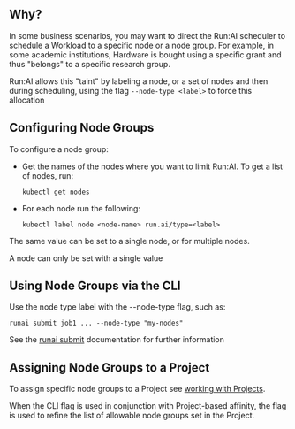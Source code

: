 ## Why?

In some business scenarios, you may want to direct the Run:AI scheduler to schedule a Workload to a specific node or a node group. For example, in some academic institutions, Hardware is bought using a specific grant and thus "belongs" to a specific research group.

Run:AI allows this "taint" by labeling a node, or a set of nodes and then during scheduling, using the flag `--node-type <label>` to force this allocation


## Configuring Node Groups

To configure a node group:

*   Get the names of the nodes where you want to limit Run:AI. To get a list of nodes, run:

        kubectl get nodes

*   For each node run the following:

        kubectl label node <node-name> run.ai/type=<label>

The same value can be set to a single node, or for multiple nodes.

A node can only be set with a single value

## Using Node Groups via the CLI

Use the node type label with the --node-type flag, such as:

    runai submit job1 ... --node-type "my-nodes"

See the [runai submit](../../Researcher/cli-reference/runai-submit.md) documentation for further information

## Assigning Node Groups to a Project

To assign specific node groups to a Project see [working with Projects](../admin-ui-setup/project-setup.md).

When the CLI flag is used in conjunction with Project-based affinity, the flag is used to refine the list of allowable node groups set in the Project.